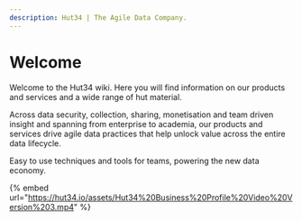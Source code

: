 ```yaml
---
description: Hut34 | The Agile Data Company.
---
```


# Welcome

Welcome to the Hut34 wiki. Here you will find information on our products and services and a wide range of hut material.  
  
Across data security, collection, sharing, monetisation and team driven insight and spanning from enterprise to academia, our products and services drive agile data practices that help unlock value across the entire data lifecycle. 

Easy to use techniques and tools for teams, powering the new data economy.

{% embed url="https://hut34.io/assets/Hut34%20Business%20Profile%20Video%20Version%203.mp4" %}





